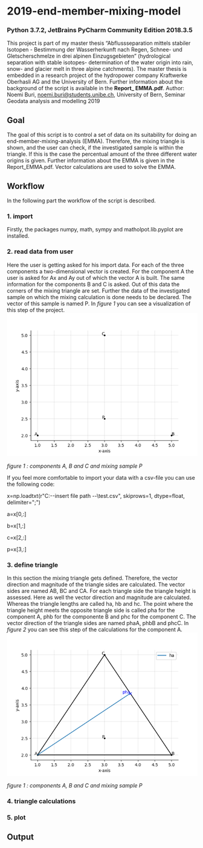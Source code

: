 # 2019-end-member-mixing-model
### Python 3.7.2, JetBrains PyCharm Community Edition 2018.3.5
This project is part of my master thesis “Abflussseparation mittels stabiler Isotopen - Bestimmung der Wasserherkunft nach Regen, Schnee- und Gletscherschmelze in drei alpinen Einzugsgebieten” (hydrological separation with stable isotopes- determination of the water origin into rain, snow- and glacier melt in three alpine catchments). The master thesis is embedded in a research project of the hydropower company Kraftwerke Oberhasli AG and the University of Bern.
Further information about the background of the script is available in the **Report_ EMMA.pdf**.
Author: Noemi Buri, noemi.buri@students.unibe.ch, University of Bern, Seminar Geodata analysis and modelling 2019

## Goal
The goal of this script is to control a set of data on its suitability for doing an end-member-mixing-analysis (EMMA). Therefore, the mixing triangle is shown, and the user can check, if the investigated sample is within the triangle. If this is the case the percentual amount of the three different water origins is given. Further information about the EMMA is given in the Report_EMMA.pdf. Vector calculations are used to solve the EMMA.

## Workflow
In the following part the workflow of the script is described.
### 1. import
Firstly, the packages numpy, math, sympy and matholpot.lib.pyplot are installed.
### 2. read data from user
Here the user is getting asked for his import data. For each of the three components a two-dimensional vector is created. For the component A the user is asked for Ax and Ay out of which the vector A is built. The same information for the components B and C is asked. Out of this data the corners of the mixing triangle are set. Further the data of the investigated sample on which the mixing calculation is done needs to be declared. The vector of this sample is named P. In *figure 1* you can see a visualization of this step of the project.
![Screenshot](components.png)

*figure 1 : components A, B and C and mixing sample P*

If you feel more comfortable to import your data with a csv-file you can use the following code:

x=np.loadtxt(r"C:\--insert file path --\test.csv", skiprows=1, dtype=float, delimiter=";")

a=x[0,:]

b=x[1,:]

c=x[2,:]

p=x[3,:]

### 3. define triangle
In this section the mixing triangle gets defined. Therefore, the vector direction and magnitude of the triangle sides are calculated. The vector sides are named AB, BC and CA. For each triangle side the triangle height is assessed. Here as well the vector direction and magnitude are calculated. Whereas the triangle lengths are called ha, hb and hc. The point where the triangle height meets the opposite triangle side is called pha for the component A, phb for the componente B and phc for the component C. The vector direction of the triangle sides are named phaA, phbB and phcC. In *figure 2* you can see this step of the calculations for the component A.
![Screenshot](define_t.png)

*figure 1 : components A, B and C and mixing sample P*
### 4. triangle calculations

### 5. plot

## Output

